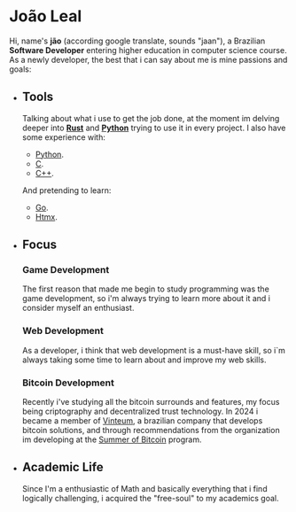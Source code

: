 # João Leal

Hi, name's **jão** (according google translate, sounds "jaan"), a Brazilian **Software Developer** entering higher education in computer science course. As a newly developer, the best that i can say about me is mine passions and goals:

- ## Tools

  	Talking about what i use to get the job done, at the moment im delving deeper into [**Rust**](https://github.com/rust-lang/rust) and [**Python**](https://www.python.org/) trying to use it in every project. I also have some experience with:
	- [Python](https://www.python.org/).
	- [C](https://en.wikipedia.org/wiki/C_(programming_language)).
	- [C++](https://en.wikipedia.org/wiki/C%2B%2B).
	
	And pretending to learn:
	- [Go](https://golang.org/).
	- [Htmx](https://htmx.org/).


- ## Focus
	### Game Development
  	
	The first reason that made me begin to study programming was the game development, so i'm always trying to learn more about it and i consider myself an enthusiast.

	### Web Development

	As a developer, i think that web development is a must-have skill, so i`m always taking some time to learn about and improve my web skills. 
	
	### Bitcoin Development

  	Recently i've studying all the bitcoin surrounds and features, my focus being criptography and decentralized trust technology.
	In 2024 i became a member of [Vinteum](https://vinteum.com.br/), a brazilian company that develops bitcoin solutions, and through recommendations from the organization im developing at the [Summer of Bitcoin](https://summerofbitcoin.org/) program.

- ## Academic Life

	Since I'm a enthusiastic of Math and basically everything that i find logically challenging, i acquired the "free-soul" to my academics goal.
